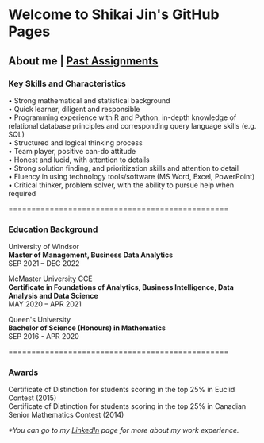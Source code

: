 # Welcome to Shikai Jin's GitHub Pages

## About me | [Past Assignments](Past_Assignment.md)

### Key Skills and Characteristics
• Strong mathematical and statistical background\
• Quick learner, diligent and responsible\
• Programming experience with R and Python, in-depth knowledge of relational database principles and corresponding query language skills (e.g. SQL)\
• Structured and logical thinking process\
• Team player, positive can-do attitude\
• Honest and lucid, with attention to details\
• Strong solution finding, and prioritization skills and attention to detail\
• Fluency in using technology tools/software (MS Word, Excel, PowerPoint)\
• Critical thinker, problem solver, with the ability to pursue help when required


================================================

### Education Background
University of Windsor\
**Master of Management, Business Data Analytics**                                                                     
SEP 2021 – DEC 2022


McMaster University CCE\
**Certificate in Foundations of Analytics, Business Intelligence, Data Analysis and Data Science**\
MAY 2020  – APR 2021


Queen's University\
**Bachelor of Science (Honours) in Mathematics**   
SEP 2016 - APR 2020 


================================================
### Awards
Certificate of Distinction for students scoring in the top 25% in Euclid Contest (2015)\
Certificate of Distinction for students scoring in the top 25% in Canadian Senior Mathematics Contest (2014)	






_*You can go to my [LinkedIn](https://www.linkedin.com/in/shikai-jin-492a0b136/) page for more about my work experience._





